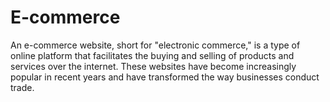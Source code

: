 # E-commerce
An e-commerce website, short for "electronic commerce," is a type of online platform that facilitates the buying and selling of products and services over the internet. These websites have become increasingly popular in recent years and have transformed the way businesses conduct trade. 
